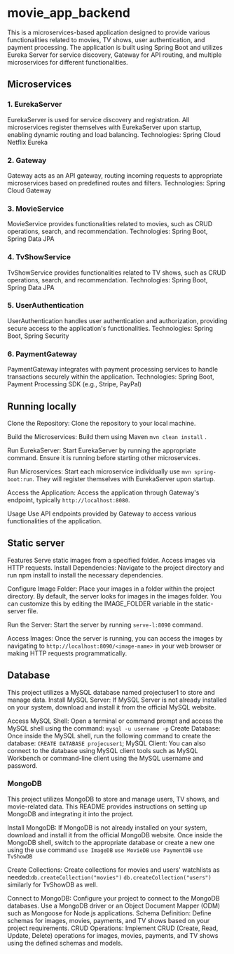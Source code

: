 # movie_app_backend
This is a microservices-based application designed to provide various functionalities related to movies, TV shows, user authentication, and payment processing. The application is built using Spring Boot and utilizes Eureka Server for service discovery, Gateway for API routing, and multiple microservices for different functionalities.

## Microservices
### 1. EurekaServer
EurekaServer is used for service discovery and registration. All microservices register themselves with EurekaServer upon startup, enabling dynamic routing and load balancing.
Technologies: Spring Cloud Netflix Eureka
### 2. Gateway
Gateway acts as an API gateway, routing incoming requests to appropriate microservices based on predefined routes and filters.
Technologies: Spring Cloud Gateway
### 3. MovieService
MovieService provides functionalities related to movies, such as CRUD operations, search, and recommendation.
Technologies: Spring Boot, Spring Data JPA
### 4. TvShowService
TvShowService provides functionalities related to TV shows, such as CRUD operations, search, and recommendation.
Technologies: Spring Boot, Spring Data JPA
### 5. UserAuthentication
UserAuthentication handles user authentication and authorization, providing secure access to the application's functionalities.
Technologies: Spring Boot, Spring Security
### 6. PaymentGateway
PaymentGateway integrates with payment processing services to handle transactions securely within the application.
Technologies: Spring Boot, Payment Processing SDK (e.g., Stripe, PayPal)

## Running locally
Clone the Repository: Clone the repository to your local machine.

Build the Microservices:  Build them using Maven `mvn clean install` .

Run EurekaServer: Start EurekaServer by running the appropriate command. Ensure it is running before starting other microservices.

Run Microservices: Start each microservice individually use `mvn spring-boot:run`. They will register themselves with EurekaServer upon startup.

Access the Application: Access the application through Gateway's endpoint, typically `http://localhost:8080`.

Usage
Use API endpoints provided by Gateway to access various functionalities of the application.

## Static server
Features
Serve static images from a specified folder.
Access images via HTTP requests.
Install Dependencies: Navigate to the project directory and run npm install to install the necessary dependencies.

Configure Image Folder: Place your images in a folder within the project directory. By default, the server looks for images in the images folder. You can customize this by editing the IMAGE_FOLDER variable in the static-server file.

Run the Server: Start the server by running `serve-l:8090` command.

Access Images: Once the server is running, you can access the images by navigating to `http://localhost:8090/<image-name>` in your web browser or making HTTP requests programmatically.

## Database
This project utilizes a MySQL database named projectuser1 to store and manage data. 
Install MySQL Server: If MySQL Server is not already installed on your system, download and install it from the official MySQL website.

Access MySQL Shell: Open a terminal or command prompt and access the MySQL shell using the command: `mysql -u username -p`
Create Database: Once inside the MySQL shell, run the following command to create the database: `CREATE DATABASE projecuser1`;
MySQL Client: You can also connect to the database using MySQL client tools such as MySQL Workbench or command-line client using the MySQL username and password.

### MongoDB
This project utilizes MongoDB to store and manage users, TV shows, and movie-related data. This README provides instructions on setting up MongoDB and integrating it into the project.

Install MongoDB: If MongoDB is not already installed on your system, download and install it from the official MongoDB website.
 Once inside the MongoDB shell, switch to the appropriate database or create a new one using the use command
`use ImageDB`
`use MovieDB`
`use PaymentDB`
`use TvShowDB`

Create Collections: Create collections for movies and users' watchlists as needed:`db.createCollection("movies")`
`db.createCollection("users")` similarly for TvShowDB as well.

Connect to MongoDB: Configure your project to connect to the MongoDB databases. Use a MongoDB driver or an Object Document Mapper (ODM) such as Mongoose for Node.js applications.
Schema Definition: Define schemas for images, movies, payments, and TV shows based on your project requirements. 
CRUD Operations: Implement CRUD (Create, Read, Update, Delete) operations for images, movies, payments, and TV shows using the defined schemas and models.




